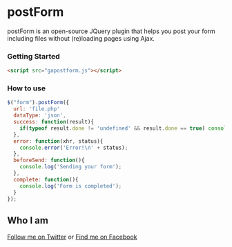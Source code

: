 # postForm
postForm is an open-source JQuery plugin that helps you post your form including files without (re)loading pages using Ajax.

### Getting Started
```html
<script src="gapostform.js"></script>
```
### How to use
```javascript
$("form").postForm({
  url: 'file.php'
  dataType: 'json',
  success: function(result){
    if(typeof result.done != 'undefined' && result.done == true) console.info('Done');
  },
  error: function(xhr, status){
    console.error('Error!\n' + status);
  },
  beforeSend: function(){
    console.log('Sending your form');
  },
  complete: function(){
    console.log('Form is completed');
  }
});
```
## Who I am
[Follow me on Twitter](https://twitter.com/abewichner) or [Find me on Facebook](https://www.facebook.com/abe.wichner)
